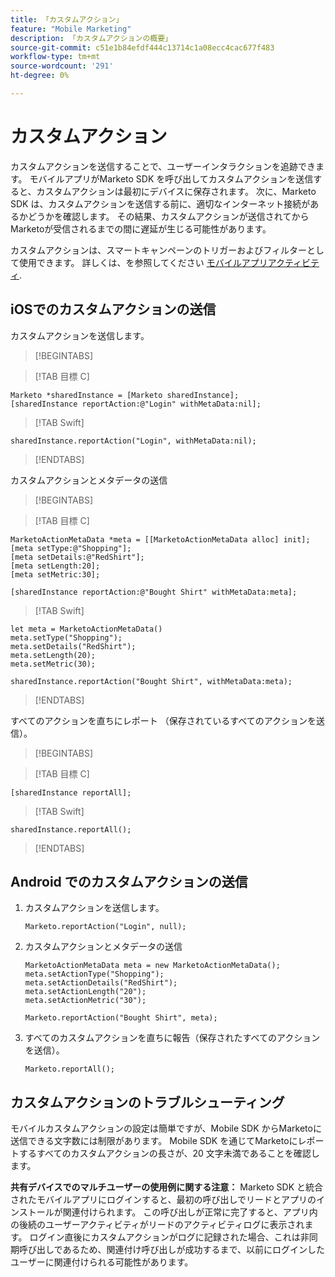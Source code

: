 ```yaml
---
title: 「カスタムアクション」
feature: "Mobile Marketing"
description: 「カスタムアクションの概要」
source-git-commit: c51e1b84efdf444c13714c1a08ecc4cac677f483
workflow-type: tm+mt
source-wordcount: '291'
ht-degree: 0%

---
```



# カスタムアクション

カスタムアクションを送信することで、ユーザーインタラクションを追跡できます。 モバイルアプリがMarketo SDK を呼び出してカスタムアクションを送信すると、カスタムアクションは最初にデバイスに保存されます。 次に、Marketo SDK は、カスタムアクションを送信する前に、適切なインターネット接続があるかどうかを確認します。 その結果、カスタムアクションが送信されてからMarketoが受信されるまでの間に遅延が生じる可能性があります。

カスタムアクションは、スマートキャンペーンのトリガーおよびフィルターとして使用できます。 詳しくは、を参照してください [モバイルアプリアクティビティ](https://experienceleague.adobe.com/en/docs/marketo/using/product-docs/core-marketo-concepts/smart-campaigns/flow-actions/triggers-and-filters-for-mobile-smart-campaigns).

## iOSでのカスタムアクションの送信

カスタムアクションを送信します。

>[!BEGINTABS]

>[!TAB 目標 C]

```
Marketo *sharedInstance = [Marketo sharedInstance];
[sharedInstance reportAction:@"Login" withMetaData:nil];
```

>[!TAB Swift]

```
sharedInstance.reportAction("Login", withMetaData:nil);
```

>[!ENDTABS]

カスタムアクションとメタデータの送信

>[!BEGINTABS]

>[!TAB 目標 C]

```
MarketoActionMetaData *meta = [[MarketoActionMetaData alloc] init];
[meta setType:@"Shopping"];
[meta setDetails:@"RedShirt"];
[meta setLength:20];
[meta setMetric:30];

[sharedInstance reportAction:@"Bought Shirt" withMetaData:meta];
```

>[!TAB Swift]

```
let meta = MarketoActionMetaData()
meta.setType("Shopping");
meta.setDetails("RedShirt");
meta.setLength(20);
meta.setMetric(30);

sharedInstance.reportAction("Bought Shirt", withMetaData:meta);
```

>[!ENDTABS]

すべてのアクションを直ちにレポート （保存されているすべてのアクションを送信）。

>[!BEGINTABS]

>[!TAB 目標 C]

```
[sharedInstance reportAll];
```

>[!TAB Swift]

```
sharedInstance.reportAll();
```

>[!ENDTABS]

## Android でのカスタムアクションの送信

1. カスタムアクションを送信します。

   ```
   Marketo.reportAction("Login", null);
   ```

1. カスタムアクションとメタデータの送信

   ```
   MarketoActionMetaData meta = new MarketoActionMetaData();
   meta.setActionType("Shopping");
   meta.setActionDetails("RedShirt");
   meta.setActionLength("20");
   meta.setActionMetric("30");
   
   Marketo.reportAction("Bought Shirt", meta);
   ```

1. すべてのカスタムアクションを直ちに報告（保存されたすべてのアクションを送信）。

   ```
   Marketo.reportAll();
   ```

## カスタムアクションのトラブルシューティング

モバイルカスタムアクションの設定は簡単ですが、Mobile SDK からMarketoに送信できる文字数には制限があります。 Mobile SDK を通じてMarketoにレポートするすべてのカスタムアクションの長さが、20 文字未満であることを確認します。

**共有デバイスでのマルチユーザーの使用例に関する注意：** Marketo SDK と統合されたモバイルアプリにログインすると、最初の呼び出しでリードとアプリのインストールが関連付けられます。 この呼び出しが正常に完了すると、アプリ内の後続のユーザーアクティビティがリードのアクティビティログに表示されます。 ログイン直後にカスタムアクションがログに記録された場合、これは非同期呼び出しであるため、関連付け呼び出しが成功するまで、以前にログインしたユーザーに関連付けられる可能性があります。
